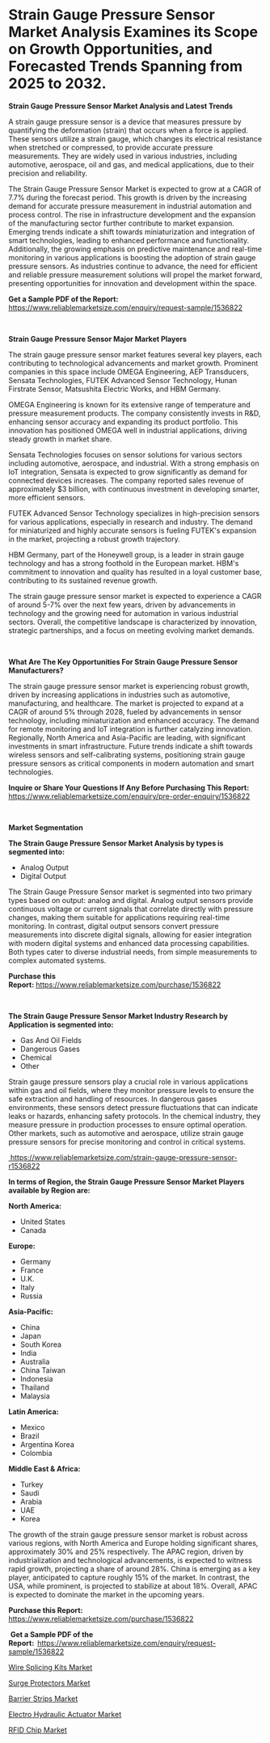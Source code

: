 <p><h1>Strain Gauge Pressure Sensor Market Analysis Examines its Scope on Growth Opportunities, and Forecasted Trends Spanning from 2025 to 2032.</h1></p><p><strong>Strain Gauge Pressure Sensor Market Analysis and Latest Trends</strong></p>
<p><p>A strain gauge pressure sensor is a device that measures pressure by quantifying the deformation (strain) that occurs when a force is applied. These sensors utilize a strain gauge, which changes its electrical resistance when stretched or compressed, to provide accurate pressure measurements. They are widely used in various industries, including automotive, aerospace, oil and gas, and medical applications, due to their precision and reliability.</p><p>The Strain Gauge Pressure Sensor Market is expected to grow at a CAGR of 7.7% during the forecast period. This growth is driven by the increasing demand for accurate pressure measurement in industrial automation and process control. The rise in infrastructure development and the expansion of the manufacturing sector further contribute to market expansion. Emerging trends indicate a shift towards miniaturization and integration of smart technologies, leading to enhanced performance and functionality. Additionally, the growing emphasis on predictive maintenance and real-time monitoring in various applications is boosting the adoption of strain gauge pressure sensors. As industries continue to advance, the need for efficient and reliable pressure measurement solutions will propel the market forward, presenting opportunities for innovation and development within the space.</p></p>
<p><strong>Get a Sample PDF of the Report:&nbsp;</strong> <a href="https://www.reliablemarketsize.com/enquiry/request-sample/1536822?utm_campaign=1836&utm_medium=2&utm_source=Github&utm_content=ia&utm_term=11022025&utm_id=strain-gauge-pressure-sensor">https://www.reliablemarketsize.com/enquiry/request-sample/1536822</a></p>
<p>&nbsp;</p>
<p><strong>Strain Gauge Pressure Sensor Major Market Players</strong></p>
<p><p>The strain gauge pressure sensor market features several key players, each contributing to technological advancements and market growth. Prominent companies in this space include OMEGA Engineering, AEP Transducers, Sensata Technologies, FUTEK Advanced Sensor Technology, Hunan Firstrate Sensor, Matsushita Electric Works, and HBM Germany.</p><p>OMEGA Engineering is known for its extensive range of temperature and pressure measurement products. The company consistently invests in R&D, enhancing sensor accuracy and expanding its product portfolio. This innovation has positioned OMEGA well in industrial applications, driving steady growth in market share.</p><p>Sensata Technologies focuses on sensor solutions for various sectors including automotive, aerospace, and industrial. With a strong emphasis on IoT integration, Sensata is expected to grow significantly as demand for connected devices increases. The company reported sales revenue of approximately $3 billion, with continuous investment in developing smarter, more efficient sensors.</p><p>FUTEK Advanced Sensor Technology specializes in high-precision sensors for various applications, especially in research and industry. The demand for miniaturized and highly accurate sensors is fueling FUTEK's expansion in the market, projecting a robust growth trajectory.</p><p>HBM Germany, part of the Honeywell group, is a leader in strain gauge technology and has a strong foothold in the European market. HBM's commitment to innovation and quality has resulted in a loyal customer base, contributing to its sustained revenue growth.</p><p>The strain gauge pressure sensor market is expected to experience a CAGR of around 5-7% over the next few years, driven by advancements in technology and the growing need for automation in various industrial sectors. Overall, the competitive landscape is characterized by innovation, strategic partnerships, and a focus on meeting evolving market demands.</p></p>
<p>&nbsp;</p>
<p><strong>What Are The Key Opportunities For Strain Gauge Pressure Sensor Manufacturers?</strong></p>
<p><p>The strain gauge pressure sensor market is experiencing robust growth, driven by increasing applications in industries such as automotive, manufacturing, and healthcare. The market is projected to expand at a CAGR of around 5% through 2028, fueled by advancements in sensor technology, including miniaturization and enhanced accuracy. The demand for remote monitoring and IoT integration is further catalyzing innovation. Regionally, North America and Asia-Pacific are leading, with significant investments in smart infrastructure. Future trends indicate a shift towards wireless sensors and self-calibrating systems, positioning strain gauge pressure sensors as critical components in modern automation and smart technologies.</p></p>
<p><strong>Inquire or Share Your Questions If Any Before Purchasing This Report:</strong> <a href="https://www.reliablemarketsize.com/enquiry/pre-order-enquiry/1536822?utm_campaign=1836&utm_medium=2&utm_source=Github&utm_content=ia&utm_term=11022025&utm_id=strain-gauge-pressure-sensor">https://www.reliablemarketsize.com/enquiry/pre-order-enquiry/1536822</a></p>
<p>&nbsp;</p>
<p><strong>Market Segmentation</strong></p>
<p><strong>The Strain Gauge Pressure Sensor Market Analysis by types is segmented into:</strong></p>
<p><ul><li>Analog Output</li><li>Digital Output</li></ul></p>
<p><p>The Strain Gauge Pressure Sensor market is segmented into two primary types based on output: analog and digital. Analog output sensors provide continuous voltage or current signals that correlate directly with pressure changes, making them suitable for applications requiring real-time monitoring. In contrast, digital output sensors convert pressure measurements into discrete digital signals, allowing for easier integration with modern digital systems and enhanced data processing capabilities. Both types cater to diverse industrial needs, from simple measurements to complex automated systems.</p></p>
<p><strong>Purchase this Report:&nbsp;</strong><a href="https://www.reliablemarketsize.com/purchase/1536822?utm_campaign=1836&utm_medium=2&utm_source=Github&utm_content=ia&utm_term=11022025&utm_id=strain-gauge-pressure-sensor">https://www.reliablemarketsize.com/purchase/1536822</a></p>
<p>&nbsp;</p>
<p><strong>The Strain Gauge Pressure Sensor Market Industry Research by Application is segmented into:</strong></p>
<p><ul><li>Gas And Oil Fields</li><li>Dangerous Gases</li><li>Chemical</li><li>Other</li></ul></p>
<p><p>Strain gauge pressure sensors play a crucial role in various applications within gas and oil fields, where they monitor pressure levels to ensure the safe extraction and handling of resources. In dangerous gases environments, these sensors detect pressure fluctuations that can indicate leaks or hazards, enhancing safety protocols. In the chemical industry, they measure pressure in production processes to ensure optimal operation. Other markets, such as automotive and aerospace, utilize strain gauge pressure sensors for precise monitoring and control in critical systems.</p></p>
<p><a href="https://www.reliablemarketsize.com/strain-gauge-pressure-sensor-r1536822?utm_campaign=1836&utm_medium=2&utm_source=Github&utm_content=ia&utm_term=11022025&utm_id=strain-gauge-pressure-sensor">&nbsp;https://www.reliablemarketsize.com/strain-gauge-pressure-sensor-r1536822</a></p>
<p><strong>In terms of Region, the Strain Gauge Pressure Sensor Market Players available by Region are:</strong></p>
<p>
    <p> <strong> North America: </strong>
        <ul>
            <li>United States</li>
            <li>Canada</li>
        </ul>
        </p> 
    <p> <strong> Europe: </strong>
        <ul>
            <li>Germany</li>
            <li>France</li>
            <li>U.K.</li>
            <li>Italy</li>
            <li>Russia</li>
        </ul>
        </p> 
    <p> <strong> Asia-Pacific: </strong>
        <ul>
            <li>China</li>
            <li>Japan</li>
            <li>South Korea</li>
            <li>India</li>
            <li>Australia</li>
            <li>China Taiwan</li>
            <li>Indonesia</li>
            <li>Thailand</li>
            <li>Malaysia</li>
        </ul>
        </p> 
    <p> <strong> Latin America: </strong>
        <ul>
            <li>Mexico</li>
            <li>Brazil</li>
            <li>Argentina Korea</li>
            <li>Colombia</li>
        </ul>
        </p> 
    <p> <strong> Middle East & Africa: </strong>
        <ul>
            <li>Turkey</li>
            <li>Saudi</li>
            <li>Arabia</li>
            <li>UAE</li>
            <li>Korea</li>
        </ul>
    </p>
    </p>
<p><p>The growth of the strain gauge pressure sensor market is robust across various regions, with North America and Europe holding significant shares, approximately 30% and 25% respectively. The APAC region, driven by industrialization and technological advancements, is expected to witness rapid growth, projecting a share of around 28%. China is emerging as a key player, anticipated to capture roughly 15% of the market. In contrast, the USA, while prominent, is projected to stabilize at about 18%. Overall, APAC is expected to dominate the market in the upcoming years.</p></p>
<p><strong>Purchase this Report: </strong><a href="https://www.reliablemarketsize.com/purchase/1536822?utm_campaign=1836&utm_medium=2&utm_source=Github&utm_content=ia&utm_term=11022025&utm_id=strain-gauge-pressure-sensor">https://www.reliablemarketsize.com/purchase/1536822</a></p>
<p>&nbsp;<strong>Get a Sample PDF of the Report:&nbsp;&nbsp;</strong><a href="https://www.reliablemarketsize.com/enquiry/request-sample/1536822?utm_campaign=1836&utm_medium=2&utm_source=Github&utm_content=ia&utm_term=11022025&utm_id=strain-gauge-pressure-sensor">https://www.reliablemarketsize.com/enquiry/request-sample/1536822</a></p>
<p><strong></strong></p>
<p><p><a href="https://github.com/alasmyayock/Market-Research-Report-List-1/blob/main/wire-splicing-kits-market.md?utm_campaign=1836&utm_medium=2&utm_source=Github&utm_content=ia&utm_term=11022025&utm_id=strain-gauge-pressure-sensor">Wire Splicing Kits Market</a></p><p><a href="https://github.com/eusoffyhanty/Market-Research-Report-List-1/blob/main/surge-protectors-market.md?utm_campaign=1836&utm_medium=2&utm_source=Github&utm_content=ia&utm_term=11022025&utm_id=strain-gauge-pressure-sensor">Surge Protectors Market</a></p><p><a href="https://github.com/aksayvoogdt/Market-Research-Report-List-1/blob/main/barrier-strips-market.md?utm_campaign=1836&utm_medium=2&utm_source=Github&utm_content=ia&utm_term=11022025&utm_id=strain-gauge-pressure-sensor">Barrier Strips Market</a></p><p><a href="https://github.com/phumlaaijem/Market-Research-Report-List-1/blob/main/electro-hydraulic-actuator-market.md?utm_campaign=1836&utm_medium=2&utm_source=Github&utm_content=ia&utm_term=11022025&utm_id=strain-gauge-pressure-sensor">Electro Hydraulic Actuator Market</a></p><p><a href="https://github.com/memorirummy/Market-Research-Report-List-1/blob/main/rfid-chip-market.md?utm_campaign=1836&utm_medium=2&utm_source=Github&utm_content=ia&utm_term=11022025&utm_id=strain-gauge-pressure-sensor">RFID Chip Market</a></p></p>